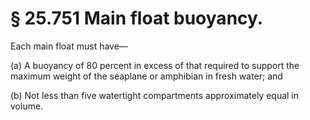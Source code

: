 # § 25.751   Main float buoyancy.

Each main float must have—


(a) A buoyancy of 80 percent in excess of that required to support the maximum weight of the seaplane or amphibian in fresh water; and 


(b) Not less than five watertight compartments approximately equal in volume. 




